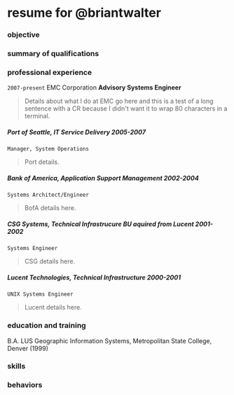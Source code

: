 # resume for @briantwalter

### objective

### summary of qualifications

### professional experience
`2007-present` EMC Corporation **Advisory Systems Engineer** 
> Details about what I do at EMC go here and this is a test of a long sentence
with a CR because I didn't want it to wrap 80 characters in a terminal.

##### Port of Seattle, IT Service Delivery 2005-2007
`Manager, System Operations` 
> Port details.

##### Bank of America, Application Support Management 2002-2004
`Systems Architect/Engineer`
> BofA details here.

##### CSG Systems, Technical Infrastrucure *BU aquired from Lucent* 2001-2002
`Systems Engineer`
> CSG details here.

##### Lucent Technologies, Technical Infrastructure 2000-2001
`UNIX Systems Engineer`
> Lucent details here.

### education and training
B.A. LUS Geographic Information Systems, Metropolitan State College, Denver (1999)

### skills

### behaviors
